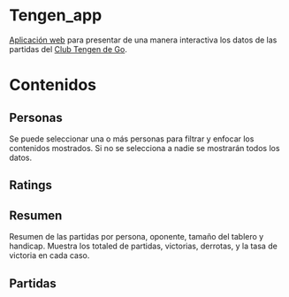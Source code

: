 # Tengen_app

[Aplicación web](https://clubtengen.shinyapps.io/tengen_app/) para presentar de una manera interactiva los datos de las partidas del [Club Tengen de Go](https://online-go.com/group/615).  

# Contenidos

## Personas

Se puede seleccionar una o más personas para filtrar y enfocar los contenidos mostrados. Si no se selecciona a nadie se mostrarán todos los datos.  

## Ratings

## Resumen

Resumen de las partidas por persona, oponente, tamaño del tablero y handicap. Muestra los totaled de partidas, victorias, derrotas, y la tasa de victoria en cada caso.  

## Partidas




